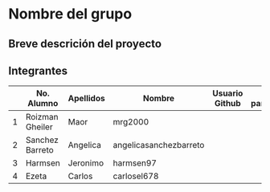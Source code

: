 # Nombre del grupo

## Breve descrición del proyecto

## Integrantes

|   | No. Alumno | Apellidos | Nombre | Usuario Github | % participación |
| --- | --- | --- | --- | --- | --- |
|  1 |  Roizman Gheiler|  Maor|  mrg2000|  |  |
|  2 | Sanchez Barreto | Angelica | angelicasanchezbarreto |  |  |
|  3 | Harmsen | Jeronimo | harmsen97 |  |  |
|  4 | Ezeta |  Carlos| carlosel678 |  |  |
